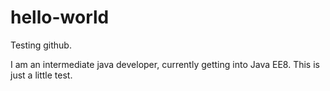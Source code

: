 # hello-world
Testing github.

I am an intermediate java developer, currently getting into Java EE8.
This is just a little test.
